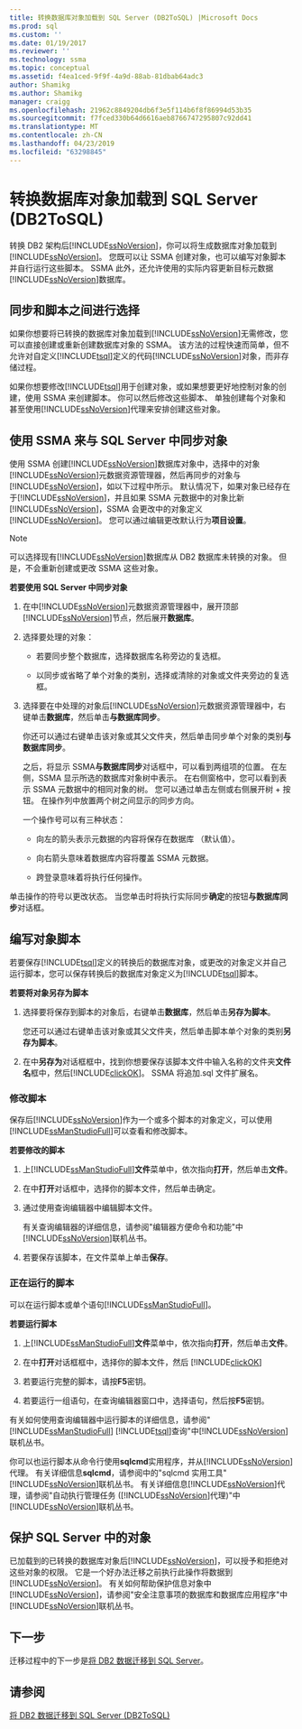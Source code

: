 ```yaml
---
title: 转换数据库对象加载到 SQL Server (DB2ToSQL) |Microsoft Docs
ms.prod: sql
ms.custom: ''
ms.date: 01/19/2017
ms.reviewer: ''
ms.technology: ssma
ms.topic: conceptual
ms.assetid: f4ea1ced-9f9f-4a9d-88ab-81dbab64adc3
author: Shamikg
ms.author: Shamikg
manager: craigg
ms.openlocfilehash: 21962c8849204db6f3e5f114b6f8f86994d53b35
ms.sourcegitcommit: f7fced330b64d6616aeb8766747295807c92dd41
ms.translationtype: MT
ms.contentlocale: zh-CN
ms.lasthandoff: 04/23/2019
ms.locfileid: "63298845"
---
```

# <a name="loading-converted-database-objects-into-sql-server-db2tosql"></a>转换数据库对象加载到 SQL Server (DB2ToSQL)
转换 DB2 架构后[!INCLUDE[ssNoVersion](../../includes/ssnoversion-md.md)]，你可以将生成数据库对象加载到[!INCLUDE[ssNoVersion](../../includes/ssnoversion-md.md)]。 您既可以让 SSMA 创建对象，也可以编写对象脚本并自行运行这些脚本。 SSMA 此外，还允许使用的实际内容更新目标元数据[!INCLUDE[ssNoVersion](../../includes/ssnoversion-md.md)]数据库。  
  
## <a name="choosing-between-synchronization-and-scripts"></a>同步和脚本之间进行选择  
如果你想要将已转换的数据库对象加载到[!INCLUDE[ssNoVersion](../../includes/ssnoversion-md.md)]无需修改，您可以直接创建或重新创建数据库对象的 SSMA。 该方法的过程快速而简单，但不允许对自定义[!INCLUDE[tsql](../../includes/tsql-md.md)]定义的代码[!INCLUDE[ssNoVersion](../../includes/ssnoversion-md.md)]对象，而非存储过程。  
  
如果你想要修改[!INCLUDE[tsql](../../includes/tsql-md.md)]用于创建对象，或如果想要更好地控制对象的创建，使用 SSMA 来创建脚本。 你可以然后修改这些脚本、 单独创建每个对象和甚至使用[!INCLUDE[ssNoVersion](../../includes/ssnoversion-md.md)]代理来安排创建这些对象。  
  
## <a name="using-ssma-to-synchronize-objects-with-sql-server"></a>使用 SSMA 来与 SQL Server 中同步对象  
使用 SSMA 创建[!INCLUDE[ssNoVersion](../../includes/ssnoversion-md.md)]数据库对象中，选择中的对象[!INCLUDE[ssNoVersion](../../includes/ssnoversion-md.md)]元数据资源管理器，然后再同步的对象与[!INCLUDE[ssNoVersion](../../includes/ssnoversion-md.md)]，如以下过程中所示。 默认情况下，如果对象已经存在于[!INCLUDE[ssNoVersion](../../includes/ssnoversion-md.md)]，并且如果 SSMA 元数据中的对象比新[!INCLUDE[ssNoVersion](../../includes/ssnoversion-md.md)]，SSMA 会更改中的对象定义[!INCLUDE[ssNoVersion](../../includes/ssnoversion-md.md)]。 您可以通过编辑更改默认行为**项目设置**。  
  
> [!NOTE]  
> 可以选择现有[!INCLUDE[ssNoVersion](../../includes/ssnoversion-md.md)]数据库从 DB2 数据库未转换的对象。 但是，不会重新创建或更改 SSMA 这些对象。  
  
**若要使用 SQL Server 中同步对象**  
  
1.  在中[!INCLUDE[ssNoVersion](../../includes/ssnoversion-md.md)]元数据资源管理器中，展开顶部[!INCLUDE[ssNoVersion](../../includes/ssnoversion-md.md)]节点，然后展开**数据库**。  
  
2.  选择要处理的对象：  
  
    -   若要同步整个数据库，选择数据库名称旁边的复选框。  
  
    -   以同步或省略了单个对象的类别，选择或清除的对象或文件夹旁边的复选框。  
  
3.  选择要在中处理的对象后[!INCLUDE[ssNoVersion](../../includes/ssnoversion-md.md)]元数据资源管理器中，右键单击**数据库**，然后单击**与数据库同步**。  
  
    你还可以通过右键单击该对象或其父文件夹，然后单击同步单个对象的类别**与数据库同步**。  
  
    之后，将显示 SSMA**与数据库同步**对话框中，可以看到两组项的位置。 在左侧，SSMA 显示所选的数据库对象树中表示。 在右侧窗格中，您可以看到表示 SSMA 元数据中的相同对象的树。 您可以通过单击左侧或右侧展开树 + 按钮。 在操作列中放置两个树之间显示的同步方向。  
  
    一个操作号可以有三种状态：  
  
    -   向左的箭头表示元数据的内容将保存在数据库 （默认值）。  
  
    -   向右箭头意味着数据库内容将覆盖 SSMA 元数据。  
  
    -   跨登录意味着将执行任何操作。  
  
单击操作的符号以更改状态。 当您单击时将执行实际同步**确定**的按钮**与数据库同步**对话框。  
  
## <a name="scripting-objects"></a>编写对象脚本  
若要保存[!INCLUDE[tsql](../../includes/tsql-md.md)]定义的转换后的数据库对象，或更改的对象定义并自己运行脚本，您可以保存转换后的数据库对象定义为[!INCLUDE[tsql](../../includes/tsql-md.md)]脚本。  
  
**若要将对象另存为脚本**  
  
1.  选择要将保存到脚本的对象后，右键单击**数据库**，然后单击**另存为脚本**。  
  
    您还可以通过右键单击该对象或其父文件夹，然后单击脚本单个对象的类别**另存为脚本**。  
  
2.  在中**另存为**对话框框中，找到你想要保存该脚本文件中输入名称的文件夹**文件名**框中，然后[!INCLUDE[clickOK](../../includes/clickok-md.md)]。 SSMA 将追加.sql 文件扩展名。  
  
### <a name="modifying-scripts"></a>修改脚本  
保存后[!INCLUDE[ssNoVersion](../../includes/ssnoversion-md.md)]作为一个或多个脚本的对象定义，可以使用[!INCLUDE[ssManStudioFull](../../includes/ssmanstudiofull-md.md)]可以查看和修改脚本。  
  
**若要修改的脚本**  
  
1.  上[!INCLUDE[ssManStudioFull](../../includes/ssmanstudiofull-md.md)]**文件**菜单中，依次指向**打开**，然后单击**文件**。  
  
2.  在中**打开**对话框中，选择你的脚本文件，然后单击确定。
  
3.  通过使用查询编辑器中编辑脚本文件。  
  
    有关查询编辑器的详细信息，请参阅"编辑器方便命令和功能"中[!INCLUDE[ssNoVersion](../../includes/ssnoversion-md.md)]联机丛书。  
  
4.  若要保存该脚本，在文件菜单上单击**保存**。  
  
### <a name="running-scripts"></a>正在运行的脚本  
可以在运行脚本或单个语句[!INCLUDE[ssManStudioFull](../../includes/ssmanstudiofull-md.md)]。  
  
**若要运行脚本**  
  
1.  上[!INCLUDE[ssManStudioFull](../../includes/ssmanstudiofull-md.md)]**文件**菜单中，依次指向**打开**，然后单击**文件**。  
  
2.  在中**打开**对话框框中，选择你的脚本文件，然后 [!INCLUDE[clickOK](../../includes/clickok-md.md)]  
  
3.  若要运行完整的脚本，请按**F5**密钥。  
  
4.  若要运行一组语句，在查询编辑器窗口中，选择语句，然后按**F5**密钥。  
  
有关如何使用查询编辑器中运行脚本的详细信息，请参阅" [!INCLUDE[ssManStudioFull](../../includes/ssmanstudiofull-md.md)] [!INCLUDE[tsql](../../includes/tsql-md.md)]查询"中[!INCLUDE[ssNoVersion](../../includes/ssnoversion-md.md)]联机丛书。  
  
你可以也运行脚本从命令行使用**sqlcmd**实用程序，并从[!INCLUDE[ssNoVersion](../../includes/ssnoversion-md.md)]代理。 有关详细信息**sqlcmd**，请参阅中的"sqlcmd 实用工具"[!INCLUDE[ssNoVersion](../../includes/ssnoversion-md.md)]联机丛书。 有关详细信息[!INCLUDE[ssNoVersion](../../includes/ssnoversion-md.md)]代理，请参阅"自动执行管理任务 ([!INCLUDE[ssNoVersion](../../includes/ssnoversion-md.md)]代理)"中[!INCLUDE[ssNoVersion](../../includes/ssnoversion-md.md)]联机丛书。  
  
## <a name="securing-objects-in-sql-server"></a>保护 SQL Server 中的对象  
已加载到的已转换的数据库对象后[!INCLUDE[ssNoVersion](../../includes/ssnoversion-md.md)]，可以授予和拒绝对这些对象的权限。 它是一个好办法迁移之前执行此操作将数据到[!INCLUDE[ssNoVersion](../../includes/ssnoversion-md.md)]。 有关如何帮助保护信息对象中[!INCLUDE[ssNoVersion](../../includes/ssnoversion-md.md)]，请参阅"安全注意事项的数据库和数据库应用程序"中[!INCLUDE[ssNoVersion](../../includes/ssnoversion-md.md)]联机丛书。  
  
## <a name="next-step"></a>下一步  
迁移过程中的下一步是[将 DB2 数据迁移到 SQL Server](https://msdn.microsoft.com/86cbd39f-6dac-409a-9ce1-7dd54403f84b)。  
  
## <a name="see-also"></a>请参阅  
[将 DB2 数据迁移到 SQL Server &#40;DB2ToSQL&#41;](../../ssma/db2/migrating-db2-data-into-sql-server-db2tosql.md)  
  
